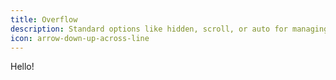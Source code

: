 ```yaml
---
title: Overflow
description: Standard options like hidden, scroll, or auto for managing content overflow.
icon: arrow-down-up-across-line
---
```


Hello!